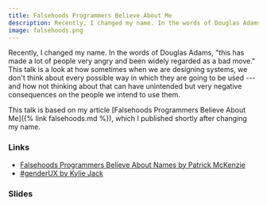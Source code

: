 ```yaml
---
title: Falsehoods Programmers Believe About Me
description: Recently, I changed my name. In the words of Douglas Adams, “this has made a lot of people very angry and been widely regarded as a bad move.” This talk is a look at how sometimes when we are designing systems, we don’t think about every possible way in which they are going to be used—and how not thinking about that can have unintended but very negative consequences on the people we intend to use them.
image: falsehoods.png
---
```

Recently, I changed my name. In the words of Douglas Adams, "this has made a lot of people very angry and been widely regarded as a bad move." This talk is a look at how sometimes when we are designing systems, we don't think about every possible way in which they are going to be used --- and how not thinking about that can have unintended but very negative consequences on the people we intend to use them.

This talk is based on my article [Falsehoods Programmers Believe About Me]({% link falsehoods.md %}), which I published shortly after changing my name.

### Links
* [Falsehoods Programmers Believe About Names by Patrick McKenzie](http://www.kalzumeus.com/2010/06/17/falsehoods-programmers-believe-about-names/)
* [#genderUX by Kylie Jack](http://43epnd.axshare.com/gender.html)

### Slides
<script async class="speakerdeck-embed" data-id="2de2be4deb7a48e1bc93e5035c123cae" data-ratio="1.33333333333333" src="//speakerdeck.com/assets/embed.js"></script>
